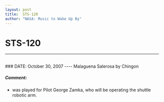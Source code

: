 ```yaml
---
layout: post
title:  STS-120
author: "NASA: Music to Wake Up By"
---
```


# STS-120
----
<br/>
### DATE: October 30, 2007
----
Malaguena Salerosa by Chingon

##### Comment:
* was played for Pilot George Zamka, who will be operating the shuttle robotic arm.
